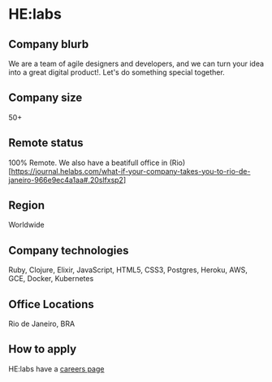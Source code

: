 # HE:labs

## Company blurb

We are a team of agile designers and developers, and we can turn your idea into a great digital product!. Let's do something special together.

## Company size

50+

## Remote status

100% Remote. We also have a beatifull office in (Rio)[https://journal.helabs.com/what-if-your-company-takes-you-to-rio-de-janeiro-966e9ec4a1aa#.20slfxsp2]

## Region

Worldwide

## Company technologies

Ruby, Clojure, Elixir, JavaScript, HTML5, CSS3, Postgres, Heroku, AWS, GCE, Docker, Kubernetes

## Office Locations

Rio de Janeiro, BRA

## How to apply

HE:labs have a [careers page](https://helabs.com/br/trabalhe-conosco)

